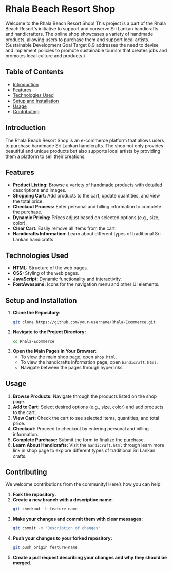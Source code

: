 # Rhala Beach Resort Shop

Welcome to the Rhala Beach Resort Shop! This project is a part of the Rhala Beach Resort's initiative to support and conserve Sri Lankan handicrafts and handicrafters. The online shop showcases a variety of handmade products, allowing users to purchase them and support local artists. (Sustainable Development Goal Target 8.9 addresses the need to devise and implement policies to promote sustainable tourism that creates jobs and promotes local culture and products.)

## Table of Contents
- [Introduction](#introduction)
- [Features](#features)
- [Technologies Used](#technologies-used)
- [Setup and Installation](#setup-and-installation)
- [Usage](#usage)
- [Contributing](#contributing)

## Introduction
The Rhala Beach Resort Shop is an e-commerce platform that allows users to purchase handmade Sri Lankan handicrafts. The shop not only provides beautiful and unique products but also supports local artists by providing them a platform to sell their creations.

## Features
- **Product Listing:** Browse a variety of handmade products with detailed descriptions and images.
- **Shopping Cart:** Add products to the cart, update quantities, and view the total price.
- **Checkout Process:** Enter personal and billing information to complete the purchase.
- **Dynamic Pricing:** Prices adjust based on selected options (e.g., size, color).
- **Clear Cart:** Easily remove all items from the cart.
- **Handicrafts Information:** Learn about different types of traditional Sri Lankan handicrafts.

## Technologies Used
- **HTML:** Structure of the web pages.
- **CSS:** Styling of the web pages.
- **JavaScript:** Dynamic functionality and interactivity.
- **FontAwesome:** Icons for the navigation menu and other UI elements.

## Setup and Installation
1. **Clone the Repository:**
   ```bash
   git clone https://github.com/your-username/Rhala-Ecommerce.git
   ```
2. **Navigate to the Project Directory:**
   ```bash
   cd Rhala-Ecommerce
   ```
3. **Open the Main Pages in Your Browser:**
   - To view the main shop page, open `shop.html`. 
   - To view the handicrafts information page, open `handicraft.html`.
   - Navigate between the pages through hyperlinks.

## Usage
1. **Browse Products:** Navigate through the products listed on the shop page.
2. **Add to Cart:** Select desired options (e.g., size, color) and add products to the cart.
3. **View Cart:** Check the cart to see selected items, quantities, and total price.
4. **Checkout:** Proceed to checkout by entering personal and billing information.
5. **Complete Purchase:** Submit the form to finalize the purchase.
6. **Learn About Handicrafts:** Visit the `handicraft.html` through learn more link in shop page to explore different types of traditional Sri Lankan crafts.

## Contributing
We welcome contributions from the community! Here’s how you can help:
1. **Fork the repository.**
2. **Create a new branch with a descriptive name:**
   ```bash
   git checkout -b feature-name
   ```
3. **Make your changes and commit them with clear messages:**
   ```bash
   git commit -m "Description of changes"
   ```
4. **Push your changes to your forked repository:**
   ```bash
   git push origin feature-name
   ```
5. **Create a pull request describing your changes and why they should be merged.**
